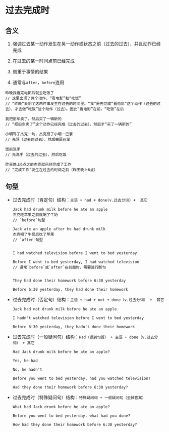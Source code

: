 # 过去完成时

## 含义

1. 强调过去某一动作发生在另一动作或状态之前（过去的过去），并且动作已经完成

2. 在过去的某一时间点前已经完成

3. 侧重于事情的结果

4. 通常与`after`，`before`连用

```
昨晚我看完电影后就去吃饭了
// 这里出现了两个动作，“看电影”和“吃饭”
// “昨晚”表明了这两件事发生在过去的时间里。“我”是先完成“看电影”这个动作（过去的过去），才去做“吃饭”这个动作（过去）。因此“看电影”在前，“吃饭”在后

我把旧车卖了，然后买了一辆新的
// “把旧车卖了”这个动作已经完成（过去的过去），然后才“买了一辆新的”

小明骂了杰克一句，杰克扇了小明一巴掌
// 先骂（过去的过去），然后被扇巴掌

饭前洗手
// 先洗手（过去的过去），然后吃饭

昨天晚上6点之前杰克就已经完成了工作
// “完成工作”发生在过去的时间之前（昨天晚上6点）
```

## 句型

- 过去完成时（肯定句）结构：`主语 + had + done(v.过去分词) +  其它`

  ```
  Jack had drunk milk before he ate an apple
  杰克吃苹果之前就喝了牛奶
  // `before`句型

  Jack ate an apple after he had drunk milk
  杰克喝了牛奶后吃了苹果
  // `after`句型


  I had watched television before I went to bed yesterday

  Before I went to bed yesterday, I had watched television
  // 通常`before`或`after`在前面时，需要进行断句


  They had done their homework before 6:30 yesterday

  Before 6:30 yesterday, they had done their homework
  ```

- 过去完成时（否定句）结构：`主语 + had + not + done（v.过去分词） +  其它`

  ```
  Jack had not drunk milk before he ate an apple

  I hadn't watched television before I went to bed yesterday

  Before 6:30 yesterday, they hadn't done their homework
  ```

- 过去完成时（一般疑问句）结构：`Had（提到句首） + 主语 + done（v.过去分词） + 其它`

  ```
  Had Jack drunk milk before he ate an apple?

  Yes, he had

  No, he hadn't

  Before you went to bed yesterday, had you watched television?

  Had they done their homework before 6:30 yesterday?
  ```

- 过去完成时（特殊疑问句）结构：`特殊疑问词 + 一般疑问句（去掉答案）`

  ```
  What had Jack drunk before he ate an apple?

  Before you went to bed yesterday, what had you done?

  How had they done their homework before 6:30 yesterday?
  ```
